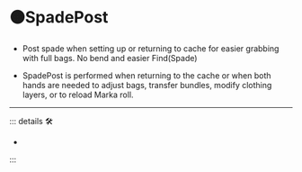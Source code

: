 # 🟠<motor>SpadePost</motor>

- Post spade when setting up or returning to cache for easier grabbing with full bags. No bend and easier Find(Spade)

- SpadePost is performed when returning to the cache or when both hands are needed to adjust bags, transfer bundles, modify clothing layers, or to reload Marka roll.

---

<!-- =================================================== -->
<!-- =================================================== -->
<!-- =================================================== -->
<!-- =================================================== -->
<!-- =================================================== -->
::: details 🛠

-

:::
